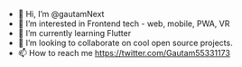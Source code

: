 - 👋 Hi, I’m @gautamNext
- 👀 I’m interested in Frontend tech - web, mobile, PWA, VR 
- 🌱 I’m currently learning Flutter
- 💞️ I’m looking to collaborate on cool open source projects.
- 📫 How to reach me https://twitter.com/Gautam55331173

<!---
gautamNext/gautamNext is a ✨ special ✨ repository because its `README.md` (this file) appears on your GitHub profile.
You can click the Preview link to take a look at your changes.
--->

